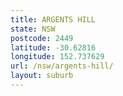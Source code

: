 ```yaml
---
title: ARGENTS HILL
state: NSW
postcode: 2449
latitude: -30.62816
longitude: 152.737629
url: /nsw/argents-hill/
layout: suburb
---
```

